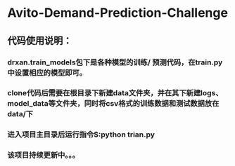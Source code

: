 # Avito-Demand-Prediction-Challenge
## 代码使用说明：
### drxan.train_models包下是各种模型的训练/ 预测代码，在train.py中设置相应的模型即可。
### clone代码后需要在根目录下新建data文件夹，并在其下新建logs、model_data等文件夹，同时将csv格式的训练数据和测试数据放在data/下
### 进入项目主目录后运行指令$:python trian.py
### 该项目持续更新中。。。 